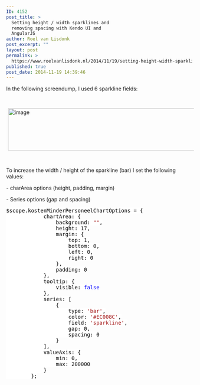 ```yaml
---
ID: 4152
post_title: >
  Setting height / width sparklines and
  removing spacing with Kendo UI and
  AngularJS
author: Roel van Lisdonk
post_excerpt: ""
layout: post
permalink: >
  https://www.roelvanlisdonk.nl/2014/11/19/setting-height-width-sparklines-and-removing-spacing-with-kendo-ui-and-angularjs/
published: true
post_date: 2014-11-19 14:39:46
---
```

<p>In the following screendump, I used 6 sparkline fields:</p> <p>&nbsp;</p> <p><a href="http://www.roelvanlisdonk.nl/wp-content/uploads/2014/11/image7.png" rel="lightbox"><img title="image" style="border-top: 0px; border-right: 0px; background-image: none; border-bottom: 0px; padding-top: 0px; padding-left: 0px; border-left: 0px; margin: 0px 5px; display: inline; padding-right: 0px" border="0" alt="image" src="http://www.roelvanlisdonk.nl/wp-content/uploads/2014/11/image_thumb7.png" width="580" height="114"></a></p> <p>&nbsp;</p> <p>To increase the width / height of the sparkline (bar) I set the following values:</p> <p>- charArea options (height, padding, margin)</p> <p>- Series options (gap and spacing)</p><pre class="code"><span style="background: white; color: black">$scope.kostenMinderPersoneelChartOptions = {
            chartArea: {
                background: </span><span style="background: white; color: #a31515">""</span><span style="background: white; color: black">,
                height: 17,
                margin: {
                    top: 1,
                    bottom: 0,
                    left: 0,
                    right: 0
                },
                padding: 0
            },
            tooltip: {
                visible: </span><span style="background: white; color: blue">false
            </span><span style="background: white; color: black">},
            series: [
                {
                    type: </span><span style="background: white; color: #a31515">'bar'</span><span style="background: white; color: black">,
                    color: </span><span style="background: white; color: #a31515">'#EC008C'</span><span style="background: white; color: black">,
                    field: </span><span style="background: white; color: #a31515">'sparkline'</span><span style="background: white; color: black">,
                    gap: 0,
                    spacing: 0
                }
            ],
            valueAxis: {
                min: 0,
                max: 200000
            }
        };</span></pre><pre class="code"></pre>